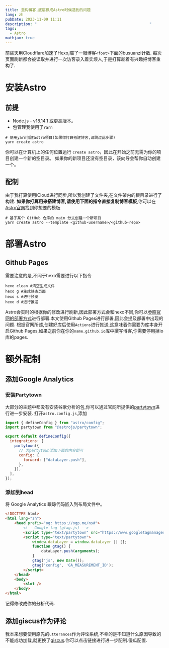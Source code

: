 ```yaml
---
title: 重构博客,底层换成Astro时候遇到的问题
lang: zh
pubDate: 2023-11-09 11:11
description: "                                                  "
tags:
  - Astro
mathjax: true
---
```


前些天用Cloudflare加速了Hexo,瞄了一眼博客`<foot>`下面的busuanzi计数.
每次页面刷新都会被读取并进行一次访客录入着实烦人,于是打算趁着有兴趣把博客重构了.

# 安装Astro
## 前提
- Node.js - v18.14.1 或更高版本。
- 包管理我使用了`Yarn`


```shell
# 使用yarn创建astro项目(如果你打算搭建博客,请跳过此步骤)
yarn create astro
```

你可以在计算机上的任何位置运行 `create astro`，因此在开始之前无需为你的项目创建一个新的空目录。 如果你的新项目还没有空目录，该向导会帮你自动创建一个。

## 配制
由于我打算使用iCloud进行同步,所以我创建了文件夹,在文件架内的根目录进行了构建.
**如果你打算用来搭建博客,请使用下面的指令直接复制博客模板**,你可以在[Astro官网](https://astro.build/themes/?search=&types%5B%5D=blog)找到你想要的模板
```shell
# 基于某个 GitHub 仓库的 main 分支创建一个新项目
yarn create astro --template <github-username>/<github-repo>
```

# 部署Astro
## Github Pages
需要注意的是,不同于hexo需要进行以下指令
```shell
hexo clean #清空生成文件
hexo g #生成静态页面
hexo s #进行预览
hexo d #进行推送
```
Astro会实时的根据你的修改进行刷新,因此部署方式会和hexo不同,你可以[参照官网的部署方式](https://docs.astro.build/zh-cn/guides/deploy/)进行部署.本文使用Github Pages进行部署,因此会提及部署中出现的问题.
根据官网所述,创建好库后使用`Actions`进行推送,这意味着你需要为库本身开启Github Pages,如果之前你在你的`name.github.io`库中撰写博客,你需要停用掉io库的pages.

# 额外配制
## 添加Google Analytics
### 安装Partytown
大部分的主题中都没有安装谷歌分析的包,你可以通过官网所提供的[partytown](https://docs.astro.build/zh-cn/guides/integrations-guide/partytown/)进行进一步安装.
打开`astro.config.js`,添加
```js
import { defineConfig } from "astro/config";
import partytown from "@astrojs/partytown";

export default defineConfig({
  integrations: [
    partytown({
      // 为partytown添加下面的内容即可
      config: {
        forward: ["dataLayer.push"],
      },
    }),
  ],
});

```
### 添加到head
将 Google Analytics 跟踪代码嵌入到布局文件中。
```html
<!DOCTYPE html>
<html lang="zh">
    <head prefix="og: https://ogp.me/ns#">
        <!-- Google tag (gtag.js) -->
        <script type="text/partytown" src="https://www.googletagmanager.com/gtag/js?id=GA_MEASUREMENT_ID"></script>
        <script type="text/partytown">
            window.dataLayer = window.dataLayer || [];
            function gtag() {
                dataLayer.push(arguments);
            }
            gtag('js', new Date());
            gtag('config', 'GA_MEASUREMENT_ID');
        </script>
    </head>
    <body>
        <slot />
    </body>
</html>
```
记得修改成你的分析代码.

## 添加giscus作为评论
我本来想要使用原先的`utterances`作为评论系统,不幸的是不知道什么原因导致的不能成功加载,就更换了[giscus](https://giscus.app/zh-CN).你可以点击链接进行进一步配制.傻瓜配置.